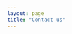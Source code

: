 ```yaml
---
layout: page
title: "Contact us"
---
```


<center>

<script type="text/javascript" src="https://form.jotform.com/jsform/92944201991966"></script>

</center>

